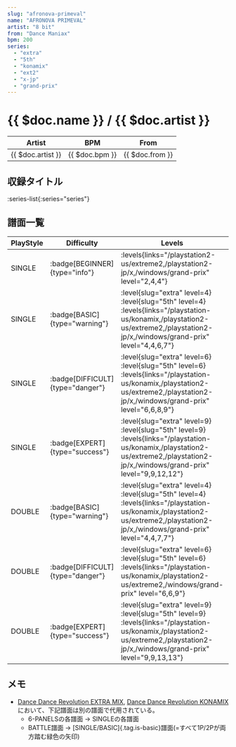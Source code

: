 ```yaml
---
slug: "afronova-primeval"
name: "AFRONOVA PRIMEVAL"
artist: "8 bit"
from: "Dance Maniax"
bpm: 200
series:
  - "extra"
  - "5th"
  - "konamix"
  - "ext2"
  - "x-jp"
  - "grand-prix"
---
```


# {{ $doc.name }} / {{ $doc.artist }}

|Artist|BPM|From|
|------|---|----|
|{{ $doc.artist }}|{{ $doc.bpm }}|{{ $doc.from }}|

## 収録タイトル

:series-list{:series="series"}

## 譜面一覧

|PlayStyle|Difficulty|Levels|Notes|Movie|
|---------|----------|------|-----|-----|
|SINGLE| :badge[BEGINNER]{type="info"}| :levels{links="/playstation2-us/extreme2,/playstation2-jp/x,/windows/grand-prix" level="2,4,4"}|158/0||
|SINGLE| :badge[BASIC]{type="warning"}|<div class="field is-grouped is-grouped-multiline"> :level{slug="extra" level=4} :level{slug="5th" level=4} :levels{links="/playstation-us/konamix,/playstation2-us/extreme2,/playstation2-jp/x,/windows/grand-prix" level="4,4,6,7"}</div>|272/0||
|SINGLE| :badge[DIFFICULT]{type="danger"}|<div class="field is-grouped is-grouped-multiline"> :level{slug="extra" level=6} :level{slug="5th" level=6} :levels{links="/playstation-us/konamix,/playstation2-us/extreme2,/playstation2-jp/x,/windows/grand-prix" level="6,6,8,9"}</div>|322/0||
|SINGLE| :badge[EXPERT]{type="success"}|<div class="field is-grouped is-grouped-multiline"> :level{slug="extra" level=9} :level{slug="5th" level=9} :levels{links="/playstation-us/konamix,/playstation2-us/extreme2,/playstation2-jp/x,/windows/grand-prix" level="9,9,12,12"}</div>|423/0||
|DOUBLE| :badge[BASIC]{type="warning"}|<div class="field is-grouped is-grouped-multiline"> :level{slug="extra" level=4} :level{slug="5th" level=4} :levels{links="/playstation-us/konamix,/playstation2-us/extreme2,/playstation2-jp/x,/windows/grand-prix" level="4,4,7,7"}</div>|287/0||
|DOUBLE| :badge[DIFFICULT]{type="danger"}|<div class="field is-grouped is-grouped-multiline"> :level{slug="extra" level=6} :level{slug="5th" level=6} :levels{links="/playstation-us/konamix,/playstation2-us/extreme2,/windows/grand-prix" level="6,6,9"}</div>|332/0||
|DOUBLE| :badge[EXPERT]{type="success"}|<div class="field is-grouped is-grouped-multiline"> :level{slug="extra" level=9} :level{slug="5th" level=9} :levels{links="/playstation-us/konamix,/playstation2-us/extreme2,/playstation2-jp/x,/windows/grand-prix" level="9,9,13,13"}</div>|437/0||

## メモ

- [Dance Dance Revolution EXTRA MIX](/series/extra), [Dance Dance Revolution KONAMIX](/series/konamix)において、下記譜面は別の譜面で代用されている。
  - 6-PANELSの各譜面 → SINGLEの各譜面
  - BATTLE譜面 → [SINGLE/BASIC]{.tag.is-basic}譜面(=すべて1P/2Pが両方踏む緑色の矢印)
